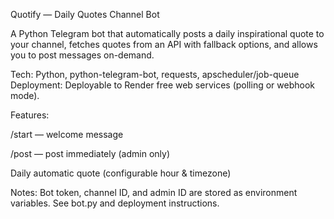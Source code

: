 Quotify — Daily Quotes Channel Bot

A Python Telegram bot that automatically posts a daily inspirational quote to your channel, fetches quotes from an API with fallback options, and allows you to post messages on-demand.

Tech: Python, python-telegram-bot, requests, apscheduler/job-queue
Deployment: Deployable to Render free web services (polling or webhook mode).

Features:

/start — welcome message

/post — post immediately (admin only)

Daily automatic quote (configurable hour & timezone)

Notes: Bot token, channel ID, and admin ID are stored as environment variables. See bot.py and deployment instructions.
